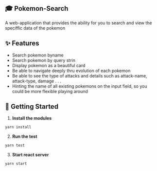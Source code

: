 ## 🎓 Pokemon-Search

A web-application that provides the ability for you to search and view the speciffic data of the pokemon

## ✨ Features

- Search pokemon byname
- Search pokemon by query strin
- Display pokemon as a beautiful card
- Be able to navigate deeply thru evolution of each pokemon
- Be able to see the type of attacks and details such as attack-name, attack-type, damage . . .
- Hinting the name of all existing pokemons on the input field, so you could be more flexible playing around

## 🚀 Getting Started

1. **Install the modules**

```sh
yarn install
```

2. **Run the test**

```sh
yarn test
```


3. **Start react server**

```sh
yarn start
```
